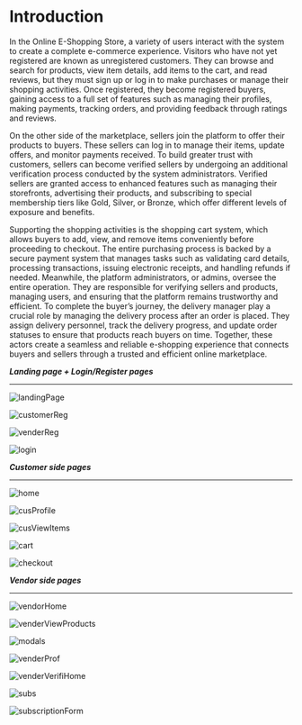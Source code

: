 # Introduction

<p>In the Online E-Shopping Store, a variety of users interact with the system to
create a complete e-commerce experience. Visitors who have not yet registered
are known as unregistered customers. They can browse and search for products,
view item details, add items to the cart, and read reviews, but they must sign up
or log in to make purchases or manage their shopping activities. Once
registered, they become registered buyers, gaining access to a full set of features
such as managing their profiles, making payments, tracking orders, and
providing feedback through ratings and reviews.</p>

On the other side of the marketplace, sellers join the platform to offer their
products to buyers. These sellers can log in to manage their items, update offers,
and monitor payments received. To build greater trust with customers, sellers
can become verified sellers by undergoing an additional verification process
conducted by the system administrators. Verified sellers are granted access to
enhanced features such as managing their storefronts, advertising their products,
and subscribing to special membership tiers like Gold, Silver, or Bronze, which
offer different levels of exposure and benefits.

Supporting the shopping activities is the shopping cart system, which allows
buyers to add, view, and remove items conveniently before proceeding to
checkout. The entire purchasing process is backed by a secure payment system
that manages tasks such as validating card details, processing transactions,
issuing electronic receipts, and handling refunds if needed. Meanwhile, the
platform administrators, or admins, oversee the entire operation. They are
responsible for verifying sellers and products, managing users, and ensuring that
the platform remains trustworthy and efficient.
To complete the buyer’s journey, the delivery manager play a crucial role by
managing the delivery process after an order is placed. They assign delivery
personnel, track the delivery progress, and update order statuses to ensure that
products reach buyers on time. Together, these actors create a seamless and
reliable e-shopping experience that connects buyers and sellers through a trusted
and efficient online marketplace.

<i><b>Landing page + Login/Register pages</b></i>
<hr>

![landingPage](https://github.com/user-attachments/assets/049af742-3e60-4166-9807-cd281920fd85)

![customerReg](https://github.com/user-attachments/assets/7a03d715-ec3e-479a-8839-7366f936ac43)

![venderReg](https://github.com/user-attachments/assets/73eda5c2-ed6b-4a06-8e13-98a24f31925b)

![login](https://github.com/user-attachments/assets/89ef7ca6-6f2f-4b69-868a-5163fe7b46b4)


<i><b>Customer side pages</b></i>
<hr>

![home](https://github.com/user-attachments/assets/9484286b-1a10-49f7-91d0-8cfa38fe30a9)

![cusProfile](https://github.com/user-attachments/assets/4e6b484d-b5f9-4c03-b019-8156ad8a522d)

![cusViewItems](https://github.com/user-attachments/assets/837973c1-f380-42f4-bcd6-ea1401fcdfc3)

![cart](https://github.com/user-attachments/assets/59ab6ab8-1d27-41c0-9fa3-afe15d20f0d6)

![checkout](https://github.com/user-attachments/assets/484a9565-f157-491a-9843-73ecc9f9028c)


<i><b>Vendor side pages</b></i>
<hr>

![vendorHome](https://github.com/user-attachments/assets/cb4e3f92-0efc-40cc-b68f-eda5543eb477)

![venderViewProducts](https://github.com/user-attachments/assets/9e6e13e2-5272-4bec-bb1c-0962d627a125)

![modals](https://github.com/user-attachments/assets/83c4f7ea-51ea-4ab2-892a-97612081b5b0)

![venderProf](https://github.com/user-attachments/assets/200d41a0-a32b-41ec-9a16-2238c6df1b8a)

![venderVerifiHome](https://github.com/user-attachments/assets/f79c6571-ad6c-45df-9ef0-dbd6e9a58e1b)

![subs](https://github.com/user-attachments/assets/91b37b02-168a-4aea-aa75-94e80c40ee3b)

![subscriptionForm](https://github.com/user-attachments/assets/ca78faa8-8319-49b2-acc1-3598b32ee041)



